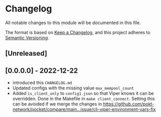# Changelog

All notable changes to this module will be documented in this file.

The format is based on [Keep a Changelog](https://keepachangelog.com/en/1.0.0/),
and this project adheres to [Semantic Versioning](https://semver.org/spec/v2.0.0.html).

## [Unreleased]

## [0.0.0.0] - 2022-12-22

- introduced this `CHANGELOG.md`
- Updated configs with the missing value `max_mempool_count`
- Added `is_client_only` to `config1.json` so that Viper knows it can be overridden. Done in the Makefile in `make client_connect`. Setting this can be avoided if we merge the changes in https://github.com/pokt-network/pocket/compare/main...issue/cli-viper-environment-vars-fix
